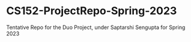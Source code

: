 # CS152-ProjectRepo-Spring-2023
Tentative Repo for the Duo Project, under Saptarshi Sengupta for Spring 2023
